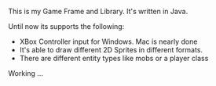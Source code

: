 This is my Game Frame and Library. It's written in Java.

Until now its supports the following:

- XBox Controller input for Windows. Mac is nearly done
- It's able to draw different 2D Sprites in different formats.
- There are different entity types like mobs or a player class

Working ... 
